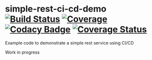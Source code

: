 # simple-rest-ci-cd-demo [![Build Status](https://travis-ci.org/barrycommins/simple-rest-ci-cd-demo.svg?branch=master)](https://travis-ci.org/barrycommins/simple-rest-ci-cd-demo) [![Coverage](https://scan.coverity.com/projects/9667/badge.svg)](https://scan.coverity.com/projects/barrycommins-simple-rest-ci-cd-demo) [![Codacy Badge](https://api.codacy.com/project/badge/Grade/41c21f6255e94f6b9f19de271d293fce)](https://www.codacy.com/app/barry-commins/simple-rest-ci-cd-demo?utm_source=github.com&amp;utm_medium=referral&amp;utm_content=barrycommins/simple-rest-ci-cd-demo&amp;utm_campaign=Badge_Grade) [![Coverage Status](https://coveralls.io/repos/github/barrycommins/simple-rest-ci-cd-demo/badge.svg?branch=master)](https://coveralls.io/github/barrycommins/simple-rest-ci-cd-demo?branch=master) 

Example code to demonstrate a simple rest service using CI/CD

Work in progress
